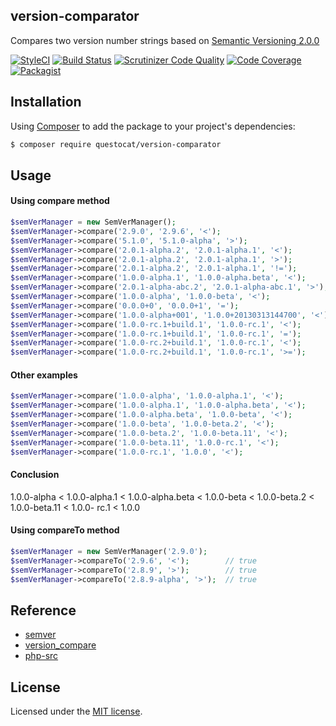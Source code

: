 ## version-comparator

Compares two version number strings based on [Semantic Versioning 2.0.0](http://semver.org)

[![StyleCI](https://styleci.io/repos/100619169/shield?branch=master)](https://styleci.io/repos/100619169)
[![Build Status](https://scrutinizer-ci.com/g/questocat/version-comparator/badges/build.png?b=master)](https://scrutinizer-ci.com/g/emanci/version-comparator/build-status/master)
[![Scrutinizer Code Quality](https://scrutinizer-ci.com/g/questocat/version-comparator/badges/quality-score.png?b=master)](https://scrutinizer-ci.com/g/emanci/version-comparator/?branch=master)
[![Code Coverage](https://scrutinizer-ci.com/g/questocat/version-comparator/badges/coverage.png?b=master)](https://scrutinizer-ci.com/g/emanci/version-comparator/?branch=master)
[![Packagist](https://img.shields.io/packagist/l/doctrine/orm.svg)](https://packagist.org/packages/emanci/version-comparator)

## Installation

Using [Composer](https://getcomposer.org) to add the package to your project's dependencies:

```bash
$ composer require questocat/version-comparator
```

## Usage

#### Using compare method
```php
$semVerManager = new SemVerManager();
$semVerManager->compare('2.9.0', '2.9.6', '<');                           // true
$semVerManager->compare('5.1.0', '5.1.0-alpha', '>');                     // true
$semVerManager->compare('2.0.1-alpha.2', '2.0.1-alpha.1', '<');           // false
$semVerManager->compare('2.0.1-alpha.2', '2.0.1-alpha.1', '>');           // true
$semVerManager->compare('2.0.1-alpha.2', '2.0.1-alpha.1', '!=');          // true
$semVerManager->compare('1.0.0-alpha.1', '1.0.0-alpha.beta', '<');        // true
$semVerManager->compare('2.0.1-alpha-abc.2', '2.0.1-alpha-abc.1', '>');   // true
$semVerManager->compare('1.0.0-alpha', '1.0.0-beta', '<');                // true
$semVerManager->compare('0.0.0+0', '0.0.0+1', '=');                       // true
$semVerManager->compare('1.0.0-alpha+001', '1.0.0+20130313144700', '<');  // true
$semVerManager->compare('1.0.0-rc.1+build.1', '1.0.0-rc.1', '<');         // false
$semVerManager->compare('1.0.0-rc.1+build.1', '1.0.0-rc.1', '=');         // true
$semVerManager->compare('1.0.0-rc.2+build.1', '1.0.0-rc.1', '<');         // fasle
$semVerManager->compare('1.0.0-rc.2+build.1', '1.0.0-rc.1', '>=');        // true
```

#### Other examples
```php
$semVerManager->compare('1.0.0-alpha', '1.0.0-alpha.1', '<');
$semVerManager->compare('1.0.0-alpha.1', '1.0.0-alpha.beta', '<');
$semVerManager->compare('1.0.0-alpha.beta', '1.0.0-beta', '<');
$semVerManager->compare('1.0.0-beta', '1.0.0-beta.2', '<');
$semVerManager->compare('1.0.0-beta.2', '1.0.0-beta.11', '<');
$semVerManager->compare('1.0.0-beta.11', '1.0.0-rc.1', '<');
$semVerManager->compare('1.0.0-rc.1', '1.0.0', '<');
```

#### Conclusion
1.0.0-alpha < 1.0.0-alpha.1 < 1.0.0-alpha.beta < 1.0.0-beta < 1.0.0-beta.2 < 1.0.0-beta.11 < 1.0.0- rc.1 < 1.0.0


#### Using compareTo method
```php
$semVerManager = new SemVerManager('2.9.0');
$semVerManager->compareTo('2.9.6', '<');        // true
$semVerManager->compareTo('2.8.9', '>');        // true
$semVerManager->compareTo('2.8.9-alpha', '>');  // true
```

## Reference

* [semver](http://semver.org)
* [version_compare](http://php.net/manual/en/function.version-compare.php)
* [php-src](https://github.com/php/php-src)

## License

Licensed under the [MIT license](https://github.com/questocat/version-comparator/blob/master/LICENSE).
